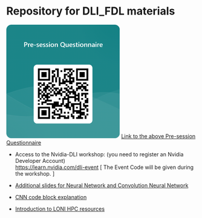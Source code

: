 # Repository for DLI_FDL materials

<img src="https://github.com/lsuhpchelp/lonidltut/blob/main/QRCode%20for%20Pre-session%20Questionnaire.png" width="300" height="300" />
<a href="https://forms.office.com/r/CFySGNDx52">Link to the above Pre-session Questionnaire</a>

* Access to the Nvidia-DLI workshop: (you need to register an Nvidia Developer Account)\
https://learn.nvidia.com/dli-event [ The Event Code will be given during the workshop. ]
   
* <a href="https://github.com/lsuhpchelp/lonidltut/blob/main/intro_dl_additional_slides.pdf" target="_blank"> Additional slides for Neural Network and Convolution Neural Network</a>
* <a href="https://github.com/lsuhpchelp/lonidltut/blob/main/ExplainCNN.pdf" target="_blank"> CNN code block explanation</a>
* <a href="https://github.com/lsuhpchelp/lonidltut/blob/main/LONI_HPC_Intro.pdf" target="_blank">Introduction to LONI HPC resources</a>
